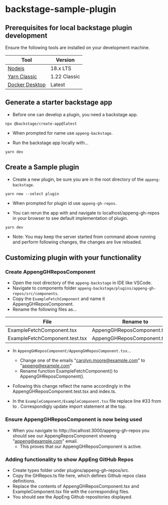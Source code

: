 # backstage-sample-plugin

## Prerequisites for local backstage plugin development
Ensure the following tools are installed on your development machine.

|Tool|Version|
|----|-------|
|[Nodejs](https://nodejs.org/en)|18.x LTS|
|[Yarn Classic](https://classic.yarnpkg.com/lang/en/docs/install/)|1.22 Classic|
|[Docker Desktop](https://docs.docker.com/engine/install/)|Latest|

## Generate a starter backstage app
* Before one can develop a plugin, you need a backstage app.
```shell
npx @backstage/create-app@latest
```

* When prompted for name use `appeng-backstage`.

* Run the backstage app locally with...
```shell
yarn dev
```

## Create a Sample plugin
* Create a new plugin, be sure you are in the root directory of the `appeng-backstage`.
```shell
yarn new --select plugin
```

* When prompted for plugin id use `appeng-gh-repos`.

* You can rerun the app with and navigate to localhost/appeng-gh-repos in your browser to see default implementation of plugin.
```shell
yarn dev
```

* Note: You may keep the server started from command above running and perform following changes, the changes are live reloaded.

## Customizing plugin with your functionality

### Create AppengGHReposComponent 
* Open the root directory of the `appeng-backstage` in IDE like VSCode.
* Navigate to components folder `appeng-backstage/plugins/appeng-gh-repos/src/components`.
* Copy the `ExampleFetchComponent` and name it AppengGHReposComponent.
* Rename the following files as...

|File| Rename to|
|----|---|
|ExampleFetchComponent.tsx|AppengGHReposComponent.tsx|
|ExampleFetchComponent.test.tsx|AppengGHReposComponent.test.tsx|

* In `AppengGHReposComponent/AppengGHReposComponent.tsx`...
    * Change one of the emails "carolyn.moore@example.com" to "appeng@example.com"
    * Rename function ExampleFetchComponent() to AppengGHReposComponent().

* Following this change reflect the name accordingly in the AppengGHReposComponent.test.tsx and index.ts.

* In the `ExampleComponent/ExampleComponent.tsx` file replace line #33 from <ExampleFetchComponent /> to <AppengGHReposComponent />. Correspondigly update import statement at the top.

### Ensure AppengGHReposComponent is now being used
* When you navigate to http://localhost:3000/appeng-gh-repos you should see our AppengReposComponent showing "appeng@example.com" email.
    * This proves that our AppengGHReposComponent is active.

### Adding functionality to show AppEng GitHub Repos
* Create types folder under plugins/appeng-gh-repos/src.
* Copy the GHRepos.ts file here, which defines Github repos class definitions.
* Replace the contents of AppengGHReposComponent.tsx and ExampleComponent.tsx file with the corresponding files.
* You should see the AppEng Github repositories displayed.




